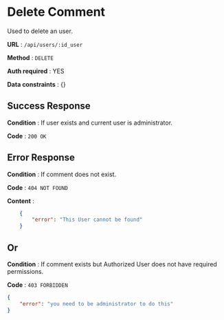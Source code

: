 
# Delete Comment

Used to delete an user.

**URL** : `/api/users/:id_user`

**Method** : `DELETE`

**Auth required** : YES

**Data constraints** : {}

## Success Response

**Condition** : If user exists and current user is administrator.

**Code** : `200 OK`

## Error Response

**Condition** : If comment does not exist.

**Code** : `404 NOT FOUND`

**Content** :

```json
    {
        "error": "This User cannot be found"
    }
```

## Or

**Condition** : If comment exists but Authorized User does not have required permissions.

**Code** : `403 FORBIDDEN`

```json
{
    "error": "you need to be administrator to do this"
}
```
